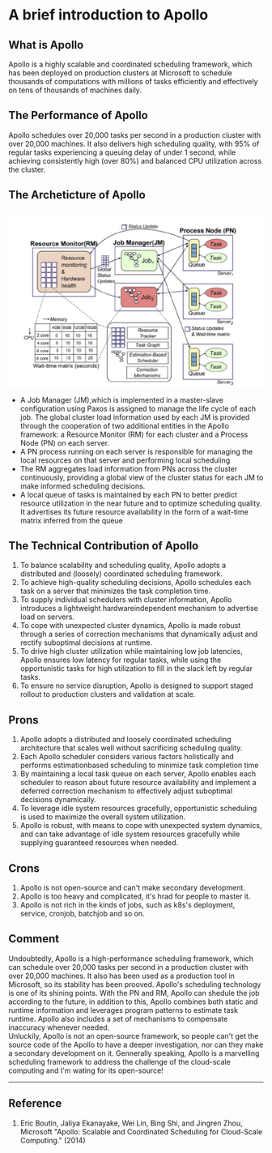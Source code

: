 # A brief introduction to Apollo

## What is Apollo
Apollo is a highly scalable and coordinated scheduling framework, which has been deployed on production clusters at Microsoft to schedule thousands of computations with millions of tasks efficiently and effectively on tens of thousands of machines daily.

## The Performance of Apollo
Apollo schedules over 20,000 tasks per second in a production cluster with over 20,000 machines. It also delivers high scheduling quality, with 95% of regular tasks experiencing a queuing delay of under 1 second, while achieving consistently high (over 80%) and balanced CPU utilization across the cluster.

## The Archeticture of Apollo
<img src = "https://github.com/EsdeathYZH/FD-OIA-Homework/blob/apollo-pzy/architecture.PNG?raw=true">

* A Job Manager (JM),which is implemented in a master-slave configuration using Paxos is assigned to manage the life cycle of each job. The global cluster load information used by each JM is provided through the cooperation of two additional entities in the Apollo framework: a Resource Monitor (RM) for each cluster and a Process Node (PN) on each server.
* A PN process running on each server is responsible for managing the local resources on that server and performing local scheduling
* The RM aggregates load information from PNs across the cluster continuously, providing a global view of the cluster status for each JM to make informed scheduling decisions.
* A local queue of tasks is maintained by each PN to better predict resource utilization in the near future and to optimize scheduling quality. It advertises its future resource availability in the form of a wait-time matrix inferred from the queue

## The Technical Contribution of Apollo
1. To balance scalability and scheduling quality, Apollo adopts a distributed and (loosely) coordinated scheduling framework.
2. To achieve high-quality scheduling decisions, Apollo schedules each task on a server that minimizes
the task completion time. 
3. To supply individual schedulers with cluster information, Apollo introduces a lightweight hardwareindependent mechanism to advertise load on
servers.
4. To cope with unexpected cluster dynamics, Apollo is made robust through a series of correction mechanisms that dynamically adjust and rectify suboptimal decisions at runtime.
5. To drive high cluster utilization while maintaining low job latencies, Apollo
ensures low latency for regular tasks, while using the opportunistic tasks for high utilization to fill in the slack left by regular tasks.
6. To ensure no service disruption, Apollo is designed to support staged rollout to production clusters
and validation at scale.

## Prons
1. Apollo adopts a distributed and loosely coordinated scheduling architecture that scales well without sacrificing scheduling quality.
2. Each Apollo scheduler considers various factors holistically and performs estimationbased scheduling to minimize task completion time
3. By maintaining a local task queue on each server, Apollo enables each scheduler to reason about future resource availability and implement a deferred correction mechanism to effectively adjust suboptimal decisions dynamically.
4. To leverage idle system resources gracefully, opportunistic scheduling is used to maximize the overall system utilization. 
5. Apollo is robust, with means to cope with unexpected system dynamics, and can take advantage of idle system resources  gracefully while supplying guaranteed resources when needed.

## Crons
1. Apollo is not open-source and can't make secondary development.
2. Apollo is too heavy and complicated, it's hrad for people to master it.
3. Apollo is not rich in the kinds of jobs, such as k8s's deployment, service, cronjob, batchjob and so on.

## Comment
Undoubtedly, Apollo is a high-performance scheduling framework, which can schedule over 20,000 tasks per second in a production cluster with over 20,000 machines. It also has been used as a production tool in Microsoft, so its stability has been prooved. Apollo's scheduling technology is one of its shining points. With the PN and RM, Apollo can shedule the job according to the future, 
in addition to this, Apollo combines both static and runtime information and leverages program patterns to estimate task runtime. Apollo also includes a set of mechanisms to compensate inaccuracy whenever needed.  
Unluckily, Apollo is not an open-source framework, so people can't get the source code of the Apollo to have a deeper investigation, nor can they make a secondary development on it.
Gennerally speaking, Apollo is a marvelling scheduling framework to address the challenge of the cloud-scale computing and I'm wating for its open-source!

------
## Reference
1. Eric Boutin, Jaliya Ekanayake, Wei Lin, Bing Shi, and Jingren Zhou, Microsoft  "Apollo: Scalable and Coordinated Scheduling for Cloud-Scale Computing." (2014) 
